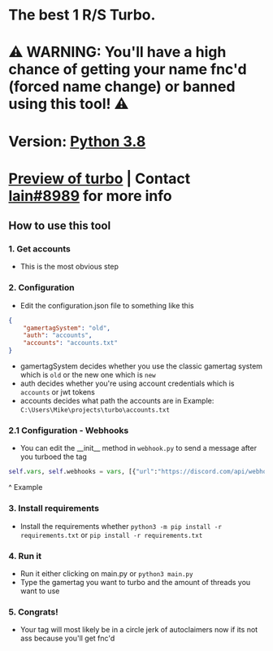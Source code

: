 # The best 1 R/S Turbo.
# ⚠ WARNING: You'll have a high chance of getting your name fnc'd (forced name change) or banned using this tool! ⚠
# Version: [Python 3.8](https://www.python.org/downloads/release/python-380/)
# [Preview of turbo](https://streamable.com/9dgym0) | Contact [lain#8989](https://discord.com/users/1032062115973976125) for more info
## How to use this tool
### 1. Get accounts
  - This is the most obvious step
### 2. Configuration
   - Edit the configuration.json file to something like this
```json
{
    "gamertagSystem": "old",
    "auth": "accounts",
    "accounts": "accounts.txt"
}
```
   - gamertagSystem decides whether you use the classic gamertag system which is `old` or the new one which is `new` 
   - auth decides whether you're using account credentials which is `accounts` or jwt tokens
   - accounts decides what path the accounts are in Example: `C:\Users\Mike\projects\turbo\accounts.txt`
### 2.1 Configuration - Webhooks
   - You can edit the \_\_init\_\_ method in `webhook.py` to send a message after you turboed the tag
```py
self.vars, self.webhooks = vars, [{"url":"https://discord.com/api/webhooks/Example/Example","method":"POST","headers":{},"params":{},"json":{"content":"@everyone","embeds":[{"title":"Successful Turbo!","color":None,"fields":[{"name":"`Gamertag`","value":f"`{vars['tag']}`","inline":True},{"name":"`XUID`","value":f"`{vars['new_account'][1]}`","inline":True},{"name":"`Requests`","value":f"`{vars['requests']}`","inline":True}]}],"attachments":[]},"sucess_code":204}]
```
  ^ Example
### 3. Install requirements
   - Install the requirements whether `python3 -m pip install -r requirements.txt` or `pip install -r requirements.txt`
### 4. Run it
   - Run it either clicking on main.py or `python3 main.py`
   - Type the gamertag you want to turbo and the amount of threads you want to use
### 5. Congrats!
   - Your tag will most likely be in a circle jerk of autoclaimers now if its not ass because you'll get fnc'd

